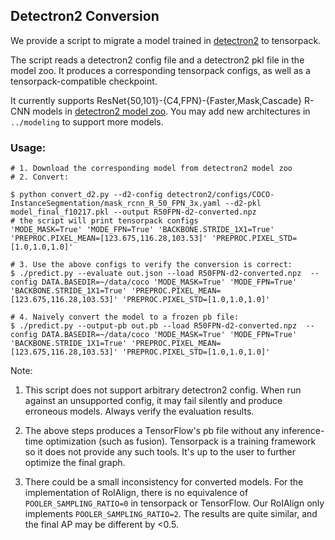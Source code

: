 ## Detectron2 Conversion

We provide a script to migrate a model trained in
[detectron2](https://github.com/facebookresearch/detectron2)
to tensorpack.

The script reads a detectron2 config file and a detectron2 pkl file in the model zoo.
It produces a corresponding tensorpack configs, as well as a tensorpack-compatible checkpoint.

It currently supports ResNet{50,101}-{C4,FPN}-{Faster,Mask,Cascade} R-CNN models in
[detectron2 model zoo](https://github.com/facebookresearch/detectron2/blob/master/MODEL_ZOO.md).
You may add new architectures in `../modeling` to support more models.

### Usage:

```
# 1. Download the corresponding model from detectron2 model zoo
# 2. Convert:

$ python convert_d2.py --d2-config detectron2/configs/COCO-InstanceSegmentation/mask_rcnn_R_50_FPN_3x.yaml --d2-pkl model_final_f10217.pkl --output R50FPN-d2-converted.npz
# the script will print tensorpack configs
'MODE_MASK=True' 'MODE_FPN=True' 'BACKBONE.STRIDE_1X1=True' 'PREPROC.PIXEL_MEAN=[123.675,116.28,103.53]' 'PREPROC.PIXEL_STD=[1.0,1.0,1.0]'

# 3. Use the above configs to verify the conversion is correct:
$ ./predict.py --evaluate out.json --load R50FPN-d2-converted.npz  --config DATA.BASEDIR=~/data/coco 'MODE_MASK=True' 'MODE_FPN=True' 'BACKBONE.STRIDE_1X1=True' 'PREPROC.PIXEL_MEAN=[123.675,116.28,103.53]' 'PREPROC.PIXEL_STD=[1.0,1.0,1.0]'

# 4. Naively convert the model to a frozen pb file:
$ ./predict.py --output-pb out.pb --load R50FPN-d2-converted.npz  --config DATA.BASEDIR=~/data/coco 'MODE_MASK=True' 'MODE_FPN=True' 'BACKBONE.STRIDE_1X1=True' 'PREPROC.PIXEL_MEAN=[123.675,116.28,103.53]' 'PREPROC.PIXEL_STD=[1.0,1.0,1.0]'
```

Note:

1. This script does not support arbitrary detectron2 config.
   When run against an unsupported config, it may fail silently and produce
   erroneous models. Always verify the evaluation results.

2. The above steps produces a TensorFlow's pb file without any inference-time optimization (such as fusion).
   Tensorpack is a training framework so it does not provide any such tools.
	 It's up to the user to further optimize the final graph.

3. There could be a small inconsistency for converted models.
	 For the implementation of RoIAlign,  there is no equivalence of `POOLER_SAMPLING_RATIO=0` in tensorpack or TensorFlow.
	 Our RoIAlign only implements `POOLER_SAMPLING_RATIO=2`.
	 The results are quite similar, and the final AP may be different by <0.5.
